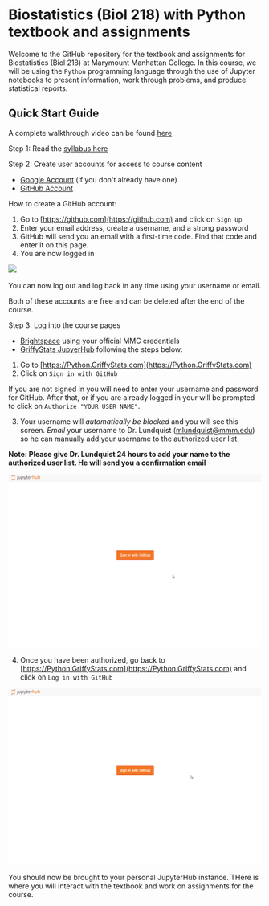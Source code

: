 # Biostatistics (Biol 218) with Python textbook and assignments

Welcome to the GitHub repository for the textbook and assignments for Biostatistics (Biol 218) at Marymount Manhattan College.
In this course, we will be using the `Python` programming language through the use of Jupyter notebooks to
present information, work through problems, and produce statistical reports.

## Quick Start Guide

A complete walkthrough video can be found [here]()

Step 1: Read the [syllabus here](syllabus.md)

Step 2: Create user accounts for access to course content

- [Google Account](https://accounts.google.com/signup) (if you don't already have one)
- [GitHub Account](https://github.com/signup?ref_cta=Sign+up&ref_loc=header+logged+out&ref_page=%2F&source=header-home)

How to create a GitHub account:

1. Go to [https://github.com](https://github.com) and click on `Sign Up`
2. Enter your email address, create a username, and a strong password
3. GitHub will send you an email with a first-time code. Find that code and enter it on this page.
4. You are now logged in

![](images/github.gif)

You can now log out and log back in any time using your username or email.

Both of these accounts are free and can be deleted after the end of the course.

Step 3: Log into the course pages

- [Brightspace](mmm.brightspace.com) using your official MMC credentials
- [GriffyStats JupyerHub](python.griffystats.com) following the steps below:
  
1. Go to [https://Python.GriffyStats.com](https://Python.GriffyStats.com)
2. Click on `Sign in with GitHub` 

If you are not signed in you will need to enter your username and password for GitHub. After that, or if you are already 
logged in your will be prompted to click on `Authorize "YOUR USER NAME"`.

3. Your username will _automatically be blocked_ and you will see this screen. _Email_ your username to Dr. Lundquist (mlundquist@mmm.edu) so he can manually add your username to the authorized user list.

**Note: Please give Dr. Lundquist 24 hours to add your name to the authorized user list. He will send you a confirmation email**

  ![](images/login1.gif)

4. Once you have been authorized, go back to [https://Python.GriffyStats.com](https://Python.GriffyStats.com) and click on `Log in with GitHub`

  ![](images/login2.gif)

You should now be brought to your personal JupyterHub instance. THere is where you will interact with the textbook and work on assignments for the course.


